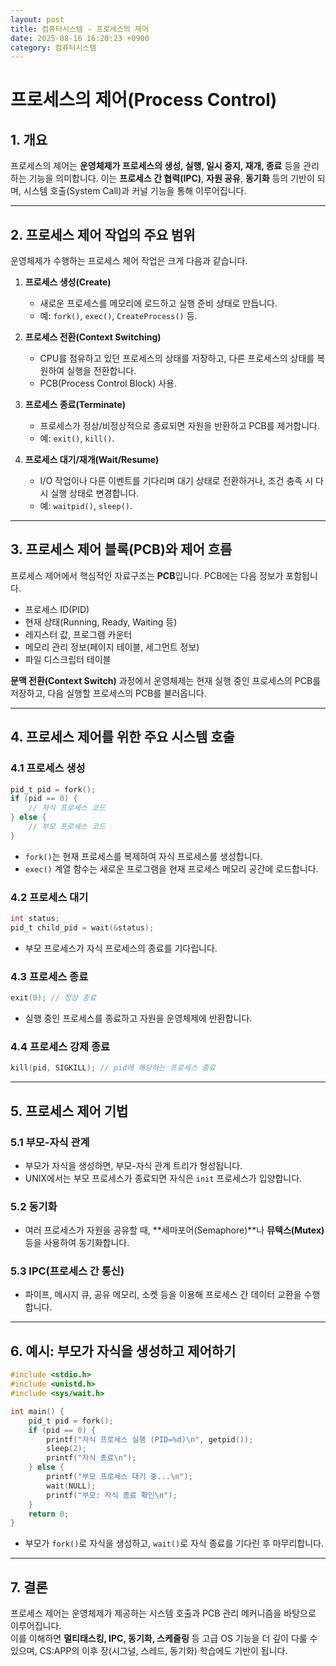 ```yaml
---
layout: post
title: 컴퓨터시스템 - 프로세스의 제어
date: 2025-08-16 16:20:23 +0900
category: 컴퓨터시스템
---
```

# 프로세스의 제어(Process Control)

## 1. 개요
프로세스의 제어는 **운영체제가 프로세스의 생성, 실행, 일시 중지, 재개, 종료** 등을 관리하는 기능을 의미합니다. 이는 **프로세스 간 협력(IPC)**, **자원 공유**, **동기화** 등의 기반이 되며, 시스템 호출(System Call)과 커널 기능을 통해 이루어집니다.

---

## 2. 프로세스 제어 작업의 주요 범위
운영체제가 수행하는 프로세스 제어 작업은 크게 다음과 같습니다.

1. **프로세스 생성(Create)**  
   - 새로운 프로세스를 메모리에 로드하고 실행 준비 상태로 만듭니다.
   - 예: `fork()`, `exec()`, `CreateProcess()` 등.

2. **프로세스 전환(Context Switching)**  
   - CPU를 점유하고 있던 프로세스의 상태를 저장하고, 다른 프로세스의 상태를 복원하여 실행을 전환합니다.
   - PCB(Process Control Block) 사용.

3. **프로세스 종료(Terminate)**  
   - 프로세스가 정상/비정상적으로 종료되면 자원을 반환하고 PCB를 제거합니다.
   - 예: `exit()`, `kill()`.

4. **프로세스 대기/재개(Wait/Resume)**  
   - I/O 작업이나 다른 이벤트를 기다리며 대기 상태로 전환하거나, 조건 충족 시 다시 실행 상태로 변경합니다.
   - 예: `waitpid()`, `sleep()`.

---

## 3. 프로세스 제어 블록(PCB)와 제어 흐름
프로세스 제어에서 핵심적인 자료구조는 **PCB**입니다. PCB에는 다음 정보가 포함됩니다.

- 프로세스 ID(PID)
- 현재 상태(Running, Ready, Waiting 등)
- 레지스터 값, 프로그램 카운터
- 메모리 관리 정보(페이지 테이블, 세그먼트 정보)
- 파일 디스크립터 테이블

**문맥 전환(Context Switch)** 과정에서 운영체제는 현재 실행 중인 프로세스의 PCB를 저장하고, 다음 실행할 프로세스의 PCB를 불러옵니다.

---

## 4. 프로세스 제어를 위한 주요 시스템 호출
### 4.1 프로세스 생성
```c
pid_t pid = fork();
if (pid == 0) {
    // 자식 프로세스 코드
} else {
    // 부모 프로세스 코드
}
```
- `fork()`는 현재 프로세스를 복제하여 자식 프로세스를 생성합니다.
- `exec()` 계열 함수는 새로운 프로그램을 현재 프로세스 메모리 공간에 로드합니다.

### 4.2 프로세스 대기
```c
int status;
pid_t child_pid = wait(&status);
```
- 부모 프로세스가 자식 프로세스의 종료를 기다립니다.

### 4.3 프로세스 종료
```c
exit(0); // 정상 종료
```
- 실행 중인 프로세스를 종료하고 자원을 운영체제에 반환합니다.

### 4.4 프로세스 강제 종료
```c
kill(pid, SIGKILL); // pid에 해당하는 프로세스 종료
```

---

## 5. 프로세스 제어 기법
### 5.1 부모-자식 관계
- 부모가 자식을 생성하면, 부모-자식 관계 트리가 형성됩니다.
- UNIX에서는 부모 프로세스가 종료되면 자식은 `init` 프로세스가 입양합니다.

### 5.2 동기화
- 여러 프로세스가 자원을 공유할 때, **세마포어(Semaphore)**나 **뮤텍스(Mutex)** 등을 사용하여 동기화합니다.

### 5.3 IPC(프로세스 간 통신)
- 파이프, 메시지 큐, 공유 메모리, 소켓 등을 이용해 프로세스 간 데이터 교환을 수행합니다.

---

## 6. 예시: 부모가 자식을 생성하고 제어하기
```c
#include <stdio.h>
#include <unistd.h>
#include <sys/wait.h>

int main() {
    pid_t pid = fork();
    if (pid == 0) {
        printf("자식 프로세스 실행 (PID=%d)\n", getpid());
        sleep(2);
        printf("자식 종료\n");
    } else {
        printf("부모 프로세스 대기 중...\n");
        wait(NULL);
        printf("부모: 자식 종료 확인\n");
    }
    return 0;
}
```
- 부모가 `fork()`로 자식을 생성하고, `wait()`로 자식 종료를 기다린 후 마무리합니다.

---

## 7. 결론
프로세스 제어는 운영체제가 제공하는 시스템 호출과 PCB 관리 메커니즘을 바탕으로 이루어집니다.  
이를 이해하면 **멀티태스킹, IPC, 동기화, 스케줄링** 등 고급 OS 기능을 더 깊이 다룰 수 있으며, CS:APP의 이후 장(시그널, 스레드, 동기화) 학습에도 기반이 됩니다.